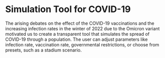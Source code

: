 # Simulation Tool for COVID-19

The arising debates on the effect of the COVID-19 vaccinations and the increasing infection rates in the winter of 2022 due to the Omicron variant motivated us to create a transparent tool that simulates the spread of COVID-19 through a population. 
The user can adjust parameters like infection rate, vaccination rate, governmental restrictions, or choose from presets, such as a stadium scenario.  
